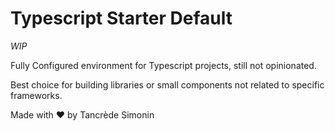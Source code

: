 # Typescript Starter Default


*WIP*

Fully Configured environment for Typescript projects, still not opinionated.

Best choice for building libraries or small components not related to specific frameworks.


Made with ❤ by Tancrède Simonin

